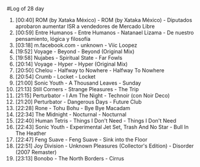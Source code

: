 #Log of 28 day

1. [00:40] ROM (by Xataka México) - ROM (by Xataka México) - Diputados aprobaron aumentar ISR a vendedores de Mercado Libre
1. [00:59] Entre Humanos - Entre Humanos - Natanael Lizama - De nuestro pensamiento, lógica y filosofía
1. [03:18] m.facebook.com - unknown - Viic Loopez
1. [19:52] Voyage - Beyond - Beyond (Original Mix)
1. [19:58] Nujabes - Spiritual State - Far Fowls
1. [20:14] Voyage - Hyper - Hyper (Original Mix)
1. [20:50] Chelou - Halfway to Nowhere - Halfway To Nowhere
1. [20:54] Crumb - Locket - Locket
1. [21:00] Sonic Youth - A Thousand Leaves - Sunday
1. [21:13] Still Corners - Strange Pleasures - The Trip
1. [21:15] Perturbator - I Am The Night - Technoir (con Noir Deco)
1. [21:20] Perturbator - Dangerous Days - Future Club
1. [22:28] Rone - Tohu Bohu - Bye Bye Macadam
1. [22:34] The Midnight - Nocturnal - Nocturnal
1. [22:40] Human Tetris - Things I Don't Need - Things I Don't Need
1. [22:43] Sonic Youth - Experimental Jet Set, Trash And No Star - Bull In The Heather
1. [22:47] Feng Suave - Feng Suave - Sink into the Floor
1. [22:51] Joy Division - Unknown Pleasures (Collector's Edition) - Disorder (2007 Remaster)
1. [23:13] Bonobo - The North Borders - Cirrus
